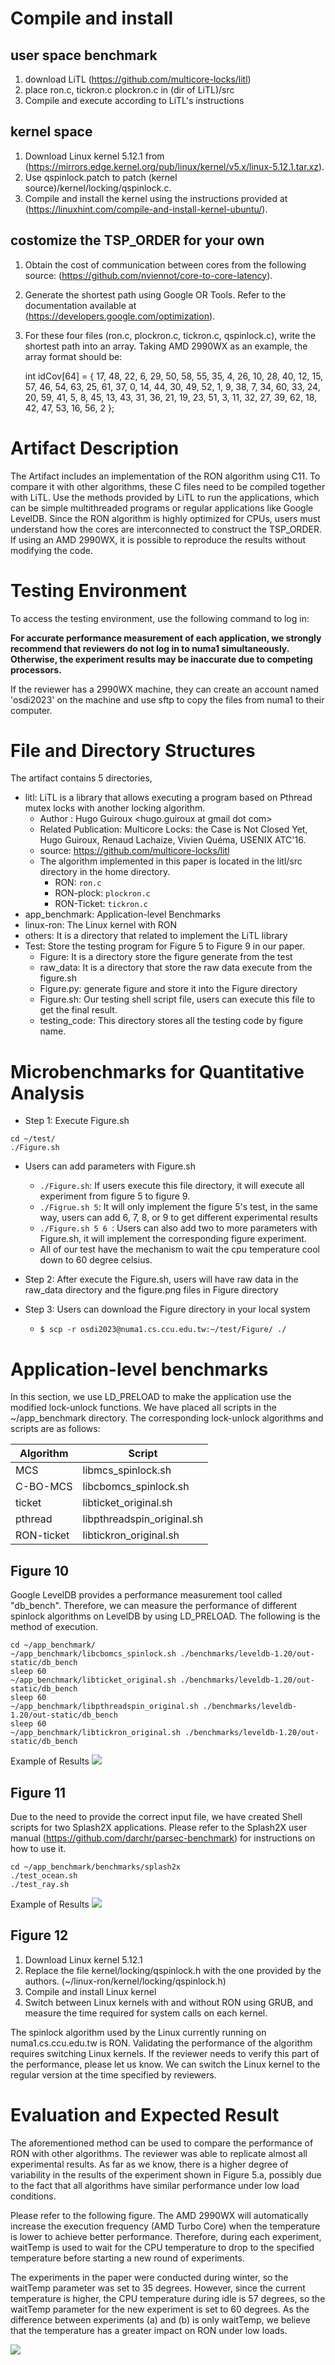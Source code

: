 # Compile and install

## user space benchmark
1. download LiTL (https://github.com/multicore-locks/litl)
2. place ron.c, tickron.c plockron.c in (dir of LiTL)/src
3. Compile and execute according to LiTL's instructions
 
## kernel space
1. Download Linux kernel 5.12.1 from (https://mirrors.edge.kernel.org/pub/linux/kernel/v5.x/linux-5.12.1.tar.xz).
2. Use qspinlock.patch to patch (kernel source)/kernel/locking/qspinlock.c.
3. Compile and install the kernel using the instructions provided at (https://linuxhint.com/compile-and-install-kernel-ubuntu/).

## costomize the TSP_ORDER for your own
1. Obtain the cost of communication between cores from the following source: (https://github.com/nviennot/core-to-core-latency).
2. Generate the shortest path using Google OR Tools. Refer to the documentation available at (https://developers.google.com/optimization).
3. For these four files (ron.c, plockron.c, tickron.c, qspinlock.c), write the shortest path into an array. Taking AMD 2990WX as an example, the array format should be:

   int idCov[64] = { 17, 48, 22, 6,  29, 50, 58, 55, 35, 4,  26, 10, 28,
           40, 12, 15, 57, 46, 54, 63, 25, 61, 37, 0,  14, 44,
           30, 49, 52, 1,  9,  38, 7,  34, 60, 33, 24, 20, 59,
           41, 5,  8,  45, 13, 43, 31, 36, 21, 19, 23, 51, 3,
           11, 32, 27, 39, 62, 18, 42, 47, 53, 16, 56, 2 };


# Artifact Description
The Artifact includes an implementation of the RON algorithm using C11. To compare it with other algorithms, these C files need to be compiled together with LiTL. Use the methods provided by LiTL to run the applications, which can be simple multithreaded programs or regular applications like Google LevelDB. Since the RON algorithm is highly optimized for CPUs, users must understand how the cores are interconnected to construct the TSP_ORDER. If using an AMD 2990WX, it is possible to reproduce the results without modifying the code.

# Testing Environment
To access the testing environment, use the following command to log in:


**For accurate performance measurement of each application, we strongly recommend that reviewers do not log in to numa1 simultaneously. Otherwise, the experiment results may be inaccurate due to competing processors.**

If the reviewer has a 2990WX machine, they can create an account named 'osdi2023' on the machine and use sftp to copy the files from numa1 to their computer.

# File and Directory Structures
The artifact contains 5 directories,
* litl: LiTL is a library that allows executing a program based on Pthread mutex locks with another locking algorithm.
    * Author : Hugo Guiroux <hugo.guiroux at gmail dot com>
    * Related Publication: Multicore Locks: the Case is Not Closed Yet, Hugo Guiroux, Renaud Lachaize, Vivien Quéma, USENIX ATC'16.
    * source: https://github.com/multicore-locks/litl
    * The algorithm implemented in this paper is located in the litl/src directory in the home directory.
        * RON: ```ron.c```
        * RON-plock: ```plockron.c```
        * RON-Ticket: ```tickron.c``` 
* app_benchmark: Application-level Benchmarks
* linux-ron: The Linux kernel with RON
* others: It is a directory that related to implement the LiTL library
* Test: Store the testing program for Figure 5 to Figure 9 in our paper.
    * Figure: It is a directory store the figure generate from the test
    * raw_data: It is a directory that store the raw data execute from the figure.sh
    * Figure.py: generate figure and store it into the Figure directory
    * Figure.sh: Our testing shell script file, users can execute this file to get the final result. 
    * testing_code: This directory stores all the testing code by figure name.

# Microbenchmarks for Quantitative Analysis

* Step 1: Execute Figure.sh
```bash=
cd ~/test/
./Figure.sh
```

* Users can add parameters with Figure.sh
    * ``` ./Figure.sh ```: If users execute this file directory, it will execute all experiment from figure 5 to figure 9.
    * ```./Figrue.sh 5```: It will only implement the figure 5's test, in the same way, users can add 6, 7, 8, or 9 to get different experimental results
    * ```./Figure.sh 5 6 ```: Users can also add two to more parameters with Figure.sh, it will implement the corresponding figure experiment.
    * All of our test have the mechanism to wait the cpu temperature cool down to 60 degree celsius.

* Step 2: After execute the Figure.sh, users will have raw data in the raw_data directory and the figure.png files in Figure directory
* Step 3: Users can download the Figure directory in your local system
    * ``` $ scp -r osdi2023@numa1.cs.ccu.edu.tw:~/test/Figure/ ./ ```


# Application-level benchmarks
In this section, we use LD_PRELOAD to make the application use the modified lock-unlock functions. We have placed all scripts in the ~/app_benchmark directory. The corresponding lock-unlock algorithms and scripts are as follows:

| Algorithm | Script | 
| -------- | -------- | 
| MCS     | libmcs_spinlock.sh     | 
| C-BO-MCS     | libcbomcs_spinlock.sh     | 
| ticket     | libticket_original.sh     | 
| pthread     | libpthreadspin_original.sh     | 
| RON-ticket     | libtickron_original.sh     | 

## Figure 10
Google LevelDB provides a performance measurement tool called "db_bench". Therefore, we can measure the performance of different spinlock algorithms on LevelDB by using LD_PRELOAD. The following is the method of execution.
```bash=
cd ~/app_benchmark/
~/app_benchmark/libcbomcs_spinlock.sh ./benchmarks/leveldb-1.20/out-static/db_bench
sleep 60
~/app_benchmark/libticket_original.sh ./benchmarks/leveldb-1.20/out-static/db_bench
sleep 60
~/app_benchmark/libpthreadspin_original.sh ./benchmarks/leveldb-1.20/out-static/db_bench
sleep 60
~/app_benchmark/libtickron_original.sh ./benchmarks/leveldb-1.20/out-static/db_bench
```
Example of Results
![](https://i.imgur.com/9BzHj2B.png)



## Figure 11
Due to the need to provide the correct input file, we have created Shell scripts for two Splash2X applications. Please refer to the Splash2X user manual (https://github.com/darchr/parsec-benchmark) for instructions on how to use it.


```bash=
cd ~/app_benchmark/benchmarks/splash2x
./test_ocean.sh
./test_ray.sh
```

Example of Results
![](https://i.imgur.com/L4CSCX2.png)


## Figure 12
1. Download Linux kernel 5.12.1
2. Replace the file kernel/locking/qspinlock.h with the one provided by the authors. (~/linux-ron/kernel/locking/qspinlock.h)
3. Compile and install Linux kernel
4. Switch between Linux kernels with and without RON using GRUB, and measure the time required for system calls on each kernel.

The spinlock algorithm used by the Linux currently running on numa1.cs.ccu.edu.tw is RON. Validating the performance of the algorithm requires switching Linux kernels. If the reviewer needs to verify this part of the performance, please let us know. We can switch the Linux kernel to the regular version at the time specified by reviewers.

# Evaluation and Expected Result

The aforementioned method can be used to compare the performance of RON with other algorithms. The reviewer was able to replicate almost all experimental results. As far as we know, there is a higher degree of variability in the results of the experiment shown in Figure 5.a, possibly due to the fact that all algorithms have similar performance under low load conditions.

Please refer to the following figure. The AMD 2990WX will automatically increase the execution frequency (AMD Turbo Core) when the temperature is lower to achieve better performance. Therefore, during each experiment, waitTemp is used to wait for the CPU temperature to drop to the specified temperature before starting a new round of experiments.

The experiments in the paper were conducted during winter, so the waitTemp parameter was set to 35 degrees. However, since the current temperature is higher, the CPU temperature during idle is 57 degrees, so the waitTemp parameter for the new experiment is set to 60 degrees. As the difference between experiments (a) and (b) is only waitTemp, we believe that the temperature has a greater impact on RON under low loads.


![](https://i.imgur.com/ntfngEq.png)



